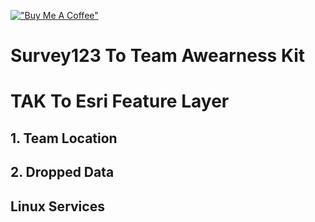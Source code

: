 [!["Buy Me A Coffee"](https://www.buymeacoffee.com/assets/img/custom_images/orange_img.png)](https://www.buymeacoffee.com/jpat)

# Survey123 To Team Awearness Kit
##


# TAK To Esri Feature Layer
## 1. Team Location


## 2. Dropped Data 


## Linux Services
